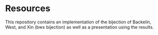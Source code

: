 # Resources
This repository contains an implementation of the bijection of Backelin, West, and Xin (bwx bijection)
as well as a presentation using the results.
